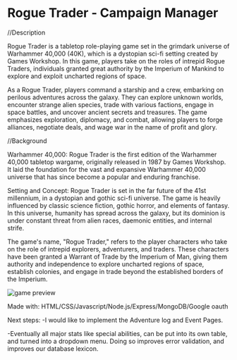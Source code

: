 # Rogue Trader - Campaign Manager

//Description

Rogue Trader is a tabletop role-playing game set in the grimdark universe of Warhammer 40,000 (40K), which is a dystopian sci-fi setting created by Games Workshop. In this game, players take on the roles of intrepid Rogue Traders, individuals granted great authority by the Imperium of Mankind to explore and exploit uncharted regions of space.

As a Rogue Trader, players command a starship and a crew, embarking on perilous adventures across the galaxy. They can explore unknown worlds, encounter strange alien species, trade with various factions, engage in space battles, and uncover ancient secrets and treasures. The game emphasizes exploration, diplomacy, and combat, allowing players to forge alliances, negotiate deals, and wage war in the name of profit and glory.

//Background

Warhammer 40,000: Rogue Trader is the first edition of the Warhammer 40,000 tabletop wargame, originally released in 1987 by Games Workshop. It laid the foundation for the vast and expansive Warhammer 40,000 universe that has since become a popular and enduring franchise.

Setting and Concept:
Rogue Trader is set in the far future of the 41st millennium, in a dystopian and gothic sci-fi universe. The game is heavily influenced by classic science fiction, gothic horror, and elements of fantasy. In this universe, humanity has spread across the galaxy, but its dominion is under constant threat from alien races, daemonic entities, and internal strife.

The game's name, "Rogue Trader," refers to the player characters who take on the role of intrepid explorers, adventurers, and traders. These characters have been granted a Warrant of Trade by the Imperium of Man, giving them authority and independence to explore uncharted regions of space, establish colonies, and engage in trade beyond the established borders of the Imperium.

![game preview](https://tinyurl.com/5n9xnnce)

Made with: HTML/CSS/Javascript/Node.js/Express/MongoDB/Google oauth



Next steps:
-I would like to implement the Adventure log and Event Pages.

-Eventually all major stats like special abilities, can be put into its own table, and turned into a dropdown menu. Doing so improves error validation, and improves our database lexicon.